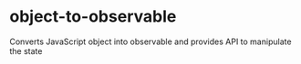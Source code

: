 # object-to-observable
Converts JavaScript object into observable and provides API to manipulate the state
